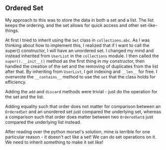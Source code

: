 ## Ordered Set

My approach to this was to store the data in both a set and a list. The list keeps the ordering, and the set allows for quick access and other set-like-things.

At first I tried to inherit using the `Set` class in `collections.abc`. As I was thinking about how to implement this, I realized that if I want to call the super() constructor, I will have an unordered set. I changed my mind and instead inherited from `UserList` in the `collections` module. I then called the `super().__init__()` method as the first thing in my constructor, then handled the creation of the set and the removing of duplicates from the list after that. By inheriting from `UserList`, I got indexing and `__len__` for free. I overwrote the `__contains__` method to use the `set` that the class holds for efficiency.

Adding the `add` and `discard` methods were trivial - just do the operation for the set and the list.

Adding equality such that order does not matter for comparison between an `OrderedSet` and an unordered set just compared the underlying set, whereas a comparison such that order does matter between two `OrderedSet`s just compared the underlying list instead.


After reading over the python morsel's solution, mine is terrible for one particular reason - it doesn't act like a set! We can do set operations on it. We need to inherit something to make it set like!
